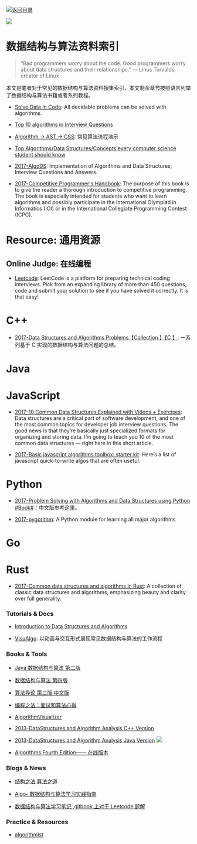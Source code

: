 [![返回目录](https://parg.co/UGo)](https://parg.co/b4z)

![](https://cdn-images-1.medium.com/max/2000/0*I5vtdhUqmRJ1zI1e.jpg)

# 数据结构与算法资料索引

> “Bad programmers worry about the code. Good programmers worry about data structures and their relationships.” — Linus Torvalds, creator of Linux

本文是笔者对于常见的数据结构与算法资料搜集索引，本文剩余章节按照语言列举了数据结构与算法书籍或者系列教程。

* [Solve Data In Code](https://github.com/espadrine/Solve-Data-In-Code): All decidable problems can be solved with algorithms.

* [Top 10 algorithms in Interview Questions](http://www.geeksforgeeks.org/top-10-algorithms-in-interview-questions)

- [Algorithm → AST → CSS](https://github.com/skidding/illustrated-algorithms?utm_source=mybridge&utm_medium=web&utm_campaign=read_more): 常见算法流程演示

- [Top Algorithms/Data Structures/Concepts every computer science student should know](https://techiedelight.quora.com/Top-Algorithms-Data-Structures-Concepts-every-computer-science-student-should-know)

- [2017-AlgoDS](https://github.com/sherxon/AlgoDS): Implementation of Algorithms and Data Structures, Interview Questions and Answers.

- [2017-Competitive Programmer's Handbook](https://cses.fi/book.html): The purpose of this book is to give the reader a thorough introduction to competitive programming. The book is especially intended for students who want to learn algorithms and possibly participate in the International Olympiad in Informatics (IOI) or in the International Collegiate Programming Contest (ICPC).

# Resource: 通用资源

## Online Judge: 在线编程

* [Leetcode](https://leetcode.com/): LeetCode is a platform for preparing technical coding interviews. Pick from an expanding library of more than 450 questions, code and submit your solution to see if you have solved it correctly. It is that easy!

# C++

* [2017-Data Structures and Algorithms Problems【Collection 】【C 】](http://www.techiedelight.com/list-of-problems/): 一系列基于 C 实现的数据结构与算法问题的总结。

# Java

# JavaScript

* [2017-10 Common Data Structures Explained with Videos + Exercises](https://parg.co/bIC): Data structures are a critical part of software development, and one of the most common topics for developer job interview questions. The good news is that they’re basically just specialized formats for organizing and storing data. I’m going to teach you 10 of the most common data structures — right here in this short article.

- [2017-Basic javascript algorithms toolbox: starter kit](https://parg.co/b75): Here’s a list of javascript quick-to-write algos that are often useful.

# Python

* [2017-Problem Solving with Algorithms and Data Structures using Python #Book#](http://6me.us/jgWZ)：中文版参考[这里](https://github.com/facert/python-data-structure-cn)。

- [2017-pygorithm](https://github.com/OmkarPathak/pygorithm): A Python module for learning all major algorithms

# Go

# Rust

* [2017-Common data structures and algorithms in Rust](https://github.com/EbTech/rust-algorithms): A collection of classic data structures and algorithms, emphasizing beauty and clarity over full generality.

### Tutorials & Docs

* [Introduction to Data Structures and Algorithms](http://www.idevelopment.info/data/Programming/data_structures/overview/Data_Structures_Algorithms_Introduction.shtml)

* [VisuAlgo](http://visualgo.net/?ref=webdesignernews.com?utm_source=mybridge&utm_medium=email&utm_campaign=read_more&_branch_match_id=296605835303953850): 以动画与交互形式展现常见数据结构与算法的工作流程

### Books & Tools

* [Java 数据结构与算法 第二版](http://7xkt0f.com1.z0.glb.clouddn.com/Java%E6%95%B0%E6%8D%AE%E7%BB%93%E6%9E%84%E5%92%8C%E7%AE%97%E6%B3%95.pdf)

- [数据结构与算法 第四版](http://7xkt0f.com1.z0.glb.clouddn.com/%E6%95%B0%E6%8D%AE%E7%BB%93%E6%9E%84%E4%B8%8E%E7%AE%97%E6%B3%95%28%E7%AC%AC%E5%9B%9B%E7%89%88%29-%E5%BB%96%E6%98%8E%E5%AE%8F,%E9%83%AD%E7%A6%8F%E9%A1%BA,%E5%BC%A0%E5%B2%A9,%E6%9D%8E%E7%A7%80%E5%9D%A4-%E9%AB%98%E7%AD%89%E6%95%99%E8%82%B2%E5%87%BA%E7%89%88%E7%A4%BE.pdf)

* [算法导论 第三版 中文版](http://7xkt0f.com1.z0.glb.clouddn.com/%E7%AE%97%E6%B3%95%E5%AF%BC%E8%AE%BA%E4%B8%AD%E6%96%87%E7%89%88.pdf)

- [编程之法：面试和算法心得](https://github.com/julycoding/The-Art-Of-Programming-By-July/blob/master/ebook/zh/Readme.md)

* [AlgorithmVisualizer](https://github.com/parkjs814/AlgorithmVisualizer)

* [2013-DataStructures and Algorithm Analysis C++ Version](https://drive.wps.cn/view/l/38102fdd3e8e4ffdaa3e3b4cbbe65d8c)

* [2013-DataStructures and Algorithm Analysis Java Version](https://drive.wps.cn/view/l/8b3ce3b26a144bd986d869907d5e62af) ![](https://camo.githubusercontent.com/1d2e3b7d06c18d8e4e49d34cf06622b5d405b01a/687474703a2f2f692e67697068792e636f6d2f336f3645684a46677379536858364d48654d2e676966)

- [Algorithms Fourth Edition—— 在线版本](http://algs4.cs.princeton.edu/34hash/)

### Blogs & News

* [结构之法 算法之道](http://blog.csdn.net/v_july_v)

* [Algo- 数据结构与算法学习实践指南](https://github.com/absfree/Algo)

* [数据结构与算法学习笔记 ,gitbook 上对于 Leetcode 题解](https://www.gitbook.com/book/yuanbin/algorithm/details)

### Practice & Resources

* [algorithmist](http://www.algorithmist.com/index.php/Main_Page)
